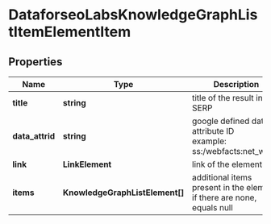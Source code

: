 # DataforseoLabsKnowledgeGraphListItemElementItem

## Properties

| Name | Type | Description | Notes |
|------------ | ------------- | ------------- | -------------|
**title** | **string** | title of the result in SERP |[optional]|
**data_attrid** | **string** | google defined data attribute ID<br>example:<br>ss:/webfacts:net_worth |[optional]|
**link** | **LinkElement** | link of the element |[optional]|
**items** | **KnowledgeGraphListElement[]** | additional items present in the element<br>if there are none, equals null |[optional]|